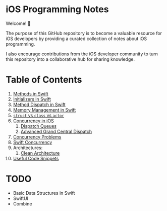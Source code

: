 # iOS Programming Notes

Welcome! 👋

The purpose of this GitHub repository is to become a valuable resource for iOS developers by providing a curated collection of notes about iOS programming.

I also encourage contributions from the iOS developer community to turn this repository into a collaborative hub for sharing knowledge.

# Table of Contents

1. <a href="Methods/Methods.md">Methods in Swift</a>
1. <a href="Initializers/Initializers.md">Initializers in Swift</a>
1. <a href="Method Dispatch in Swift/Method Dispatch in Swift.md">Method Dispatch in Swift</a>
1. <a href="Memory Management in Swift/Memory Management in Swift.md">Memory Management in Swift</a>
1. <a href="struct vs class vs actor/struct vs class vs actor.md">`struct` vs `class` vs `actor`</a>
1. <a href="Concurrency in iOS/Concurrency in iOS.md">Concurrency in iOS</a>
    1. <a href="Dispatch Queues/Dispatch Queues.md">Dispatch Queues</a>
    1. <a href="GCD Advanced/GCD Advanced.md">Advanced Grand Central Dispatch</a>
1. <a href="Concurrency Problems/Concurrency Problems.md">Concurrency Problems</a>
1. <a href="Swift Concurrency/Swift Concurrency.md">Swift Concurrency</a>
1. Architectures:
    1. <a href="Architectures/Clean Architecture/Clean Architecture.md">Clean Architecture</a>
1. <a href="Useful Swift Code Snippets/Useful Swift Code Snippets.md">Useful Code Snippets</a>

# TODO
- Basic Data Structures in Swift
- SwiftUI
- Combine
